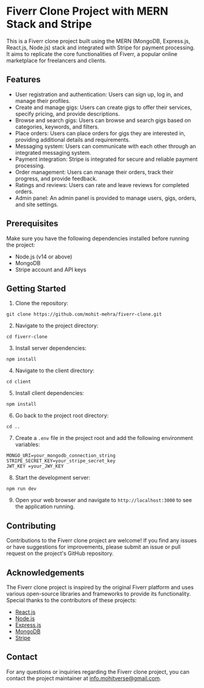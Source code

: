 # Fiverr Clone Project with MERN Stack and Stripe

This is a Fiverr clone project built using the MERN (MongoDB, Express.js, React.js, Node.js) stack and integrated with Stripe for payment processing. It aims to replicate the core functionalities of Fiverr, a popular online marketplace for freelancers and clients.

## Features

- User registration and authentication: Users can sign up, log in, and manage their profiles.
- Create and manage gigs: Users can create gigs to offer their services, specify pricing, and provide descriptions.
- Browse and search gigs: Users can browse and search gigs based on categories, keywords, and filters.
- Place orders: Users can place orders for gigs they are interested in, providing additional details and requirements.
- Messaging system: Users can communicate with each other through an integrated messaging system.
- Payment integration: Stripe is integrated for secure and reliable payment processing.
- Order management: Users can manage their orders, track their progress, and provide feedback.
- Ratings and reviews: Users can rate and leave reviews for completed orders.
- Admin panel: An admin panel is provided to manage users, gigs, orders, and site settings.

## Prerequisites

Make sure you have the following dependencies installed before running the project:

- Node.js (v14 or above)
- MongoDB
- Stripe account and API keys

## Getting Started

1. Clone the repository:

```shell
git clone https://github.com/mohit-mehra/fiverr-clone.git
```

2. Navigate to the project directory:

```shell
cd fiverr-clone
```

3. Install server dependencies:

```shell
npm install
```

4. Navigate to the client directory:

```shell
cd client
```

5. Install client dependencies:

```shell
npm install
```

6. Go back to the project root directory:

```shell
cd ..
```

7. Create a `.env` file in the project root and add the following environment variables:

```
MONGO_URI=your_mongodb_connection_string
STRIPE_SECRET_KEY=your_stripe_secret_key
JWT_KEY =your_JWY_KEY
```

8. Start the development server:

```shell
npm run dev
```

9. Open your web browser and navigate to `http://localhost:3000` to see the application running.


## Contributing

Contributions to the Fiverr clone project are welcome! If you find any issues or have suggestions for improvements, please submit an issue or pull request on the project's GitHub repository.


## Acknowledgements

The Fiverr clone project is inspired by the original Fiverr platform and uses various open-source libraries and frameworks to provide its functionality. Special thanks to the contributors of these projects:

- [React.js](https://reactjs.org)
- [Node.js](https://nodejs.org)
- [Express.js](https://expressjs.com)
- [MongoDB](https://www.mongodb.com)
- [Stripe](https://stripe.com)

## Contact

For any questions or inquiries regarding the Fiverr clone project, you can contact the project maintainer at [info.mohitverse@gmail.com](mailto:info.mohitverse@gmail.com).
